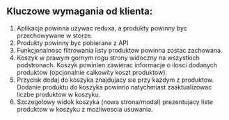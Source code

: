 ## Kluczowe wymagania od klienta:

1. Aplikacja powinna uzywac reduxa, a produkty powinny byc przechowywane w storze.
2. Produkty powinny byc pobierane z API
3. Funkcjonalnosc filtrowania listy produktow powinna zostac zachowana.
4. Koszyk w prawym gornym rogu strony widoczny na wszystkich podstronach. Koszyk powinien zawierac informacje o ilosci dodanych produktow (opcjonalnie calkowity koszt produktow).
5. Przycisk dodaj do koszyka znajdujacy sie przy kazdym z produktow. Dodanie produktu do koszyka powinno natychmiast zaaktualizowac liczbe produktow w koszyku.
6. Szczegolowy widok koszyka (nowa strona/modal) prezentujacy liste produktow w koszyku z mozliwoscia usuwania.
